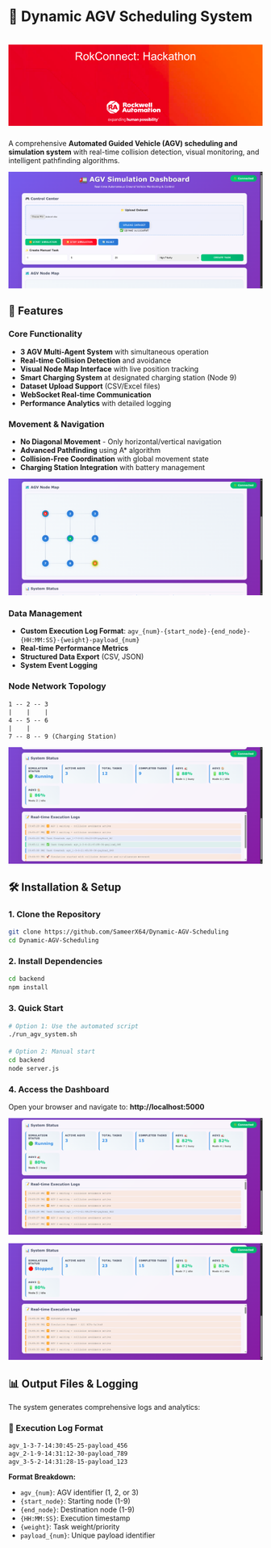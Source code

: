 # 🤖 Dynamic AGV Scheduling System
# ![Header Image](header_image.png)

A comprehensive **Automated Guided Vehicle (AGV) scheduling and simulation system** with real-time collision detection, visual monitoring, and intelligent pathfinding algorithms.

![AGV System Overview](images/image1.png)

## 🚀 Features

### Core Functionality
- **3 AGV Multi-Agent System** with simultaneous operation
- **Real-time Collision Detection** and avoidance
- **Visual Node Map Interface** with live position tracking
- **Smart Charging System** at designated charging station (Node 9)
- **Dataset Upload Support** (CSV/Excel files)
- **WebSocket Real-time Communication**
- **Performance Analytics** with detailed logging

### Movement & Navigation
- **No Diagonal Movement** - Only horizontal/vertical navigation
- **Advanced Pathfinding** using A* algorithm
- **Collision-Free Coordination** with global movement state
- **Charging Station Integration** with battery management

![Node Map Visualization](images/image2.png)

### Data Management
- **Custom Execution Log Format**: `agv_{num}-{start_node}-{end_node}-{HH:MM:SS}-{weight}-payload_{num}`
- **Real-time Performance Metrics**
- **Structured Data Export** (CSV, JSON)
- **System Event Logging**



### Node Network Topology
```
1 -- 2 -- 3
|    |    |
4 -- 5 -- 6
|    |
7 -- 8 -- 9 (Charging Station)
```

![Dashboard Interface](images/image3.png)

## 🛠️ Installation & Setup

### 1. Clone the Repository
```bash
git clone https://github.com/SameerX64/Dynamic-AGV-Scheduling
cd Dynamic-AGV-Scheduling
```

### 2. Install Dependencies
```bash
cd backend
npm install
```

### 3. Quick Start
```bash
# Option 1: Use the automated script
./run_agv_system.sh

# Option 2: Manual start
cd backend
node server.js
```

### 4. Access the Dashboard
Open your browser and navigate to: **http://localhost:5000**

![Task Management](images/image4.png)

![Real-time Monitoring](images/image5.png)

## 📊 Output Files & Logging

The system generates comprehensive logs and analytics:

### 📝 Execution Log Format
```
agv_1-3-7-14:30:45-25-payload_456
agv_2-1-9-14:31:12-30-payload_789
agv_3-5-2-14:31:28-15-payload_123
```

**Format Breakdown:**
- `agv_{num}`: AGV identifier (1, 2, or 3)
- `{start_node}`: Starting node (1-9)
- `{end_node}`: Destination node (1-9)
- `{HH:MM:SS}`: Execution timestamp
- `{weight}`: Task weight/priority
- `payload_{num}`: Unique payload identifier
